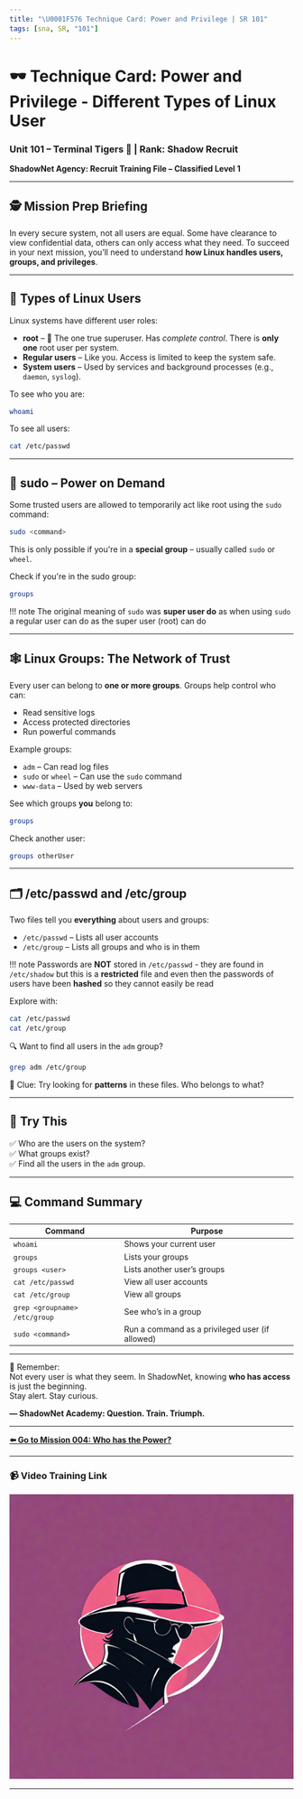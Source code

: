 ```yaml
---
title: "\U0001F576️ Technique Card: Power and Privilege | SR 101"
tags: [sna, SR, "101"]
---
```


# 🕶️ Technique Card: Power and Privilege - Different Types of Linux User

### Unit 101 – Terminal Tigers 🐯 | Rank: Shadow Recruit

**ShadowNet Agency: Recruit Training File – Classified Level 1**

---

## 🕵️ Mission Prep Briefing

In every secure system, not all users are equal. Some have clearance to view confidential data, others can only access what they need. To succeed in your next mission, you’ll need to understand **how Linux handles users, groups, and privileges**.

---

## 👤 Types of Linux Users

Linux systems have different user roles:

- **root** – 👑 The one true superuser. Has _complete control_. There is **only one** root user per system.
- **Regular users** – Like you. Access is limited to keep the system safe.
- **System users** – Used by services and background processes (e.g., `daemon`, `syslog`).

To see who you are:

```bash
whoami
```

To see all users:

```bash
cat /etc/passwd
```

---

## 🧪 sudo – Power on Demand

Some trusted users are allowed to temporarily act like root using the `sudo` command:

```bash
sudo <command>
```

This is only possible if you're in a **special group** – usually called `sudo` or `wheel`.

Check if you're in the sudo group:

```bash
groups
```

!!! note
The original meaning of `sudo` was **super user do** as when using `sudo` a regular user can do as the super user (root) can do

---

## 🕸️ Linux Groups: The Network of Trust

Every user can belong to **one or more groups**. Groups help control who can:

- Read sensitive logs
- Access protected directories
- Run powerful commands

Example groups:

- `adm` – Can read log files
- `sudo` or `wheel` – Can use the `sudo` command
- `www-data` – Used by web servers

See which groups **you** belong to:

```bash
groups
```

Check another user:

```bash
groups otherUser
```

---

## 🗂️ /etc/passwd and /etc/group

Two files tell you **everything** about users and groups:

- `/etc/passwd` – Lists all user accounts
- `/etc/group` – Lists all groups and who is in them

!!! note
Passwords are **NOT** stored in `/etc/passwd` - they are found in `/etc/shadow` but this is a **restricted** file and even then the passwords of users have been **hashed** so they cannot easily be read

Explore with:

```bash
cat /etc/passwd
cat /etc/group
```

🔍 Want to find all users in the `adm` group?

```bash
grep adm /etc/group
```

🧠 Clue: Try looking for **patterns** in these files. Who belongs to what?

---

## 🎯 Try This

✅ Who are the users on the system?  
✅ What groups exist?  
✅ Find all the users in the `adm` group.

---

## 💻 Command Summary

| Command                       | Purpose                                         |
| ----------------------------- | ----------------------------------------------- |
| `whoami`                      | Shows your current user                         |
| `groups`                      | Lists your groups                               |
| `groups <user>`               | Lists another user’s groups                     |
| `cat /etc/passwd`             | View all user accounts                          |
| `cat /etc/group`              | View all groups                                 |
| `grep <groupname> /etc/group` | See who’s in a group                            |
| `sudo <command>`              | Run a command as a privileged user (if allowed) |

---

🧠 Remember:  
Not every user is what they seem. In ShadowNet, knowing **who has access** is just the beginning.  
Stay alert. Stay curious.

**— ShadowNet Academy: Question. Train. Triumph.**

---

**[⬅️ Go to Mission 004: Who has the Power?](u101-sr-004-mission.md)**

---

### 📹 Video Training Link

[![Watch the video](../../../sna1.png)](unit-101-sr-004.mp4)

---
